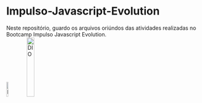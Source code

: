 # Impulso-Javascript-Evolution

Neste repositório, guardo os arquivos oriúndos das atividades realizadas no Bootcamp Impulso Javascript Evolution.
<br>
<img alt="Impulso Javascript" src="https://hermes.digitalinnovation.one/tracks/690e6dd8-c770-4ef5-8f6a-63ec2704890f.png" width="10%">
<img alt="DIO" src="https://hermes.digitalinnovation.one/assets/diome/logo.svg" width="20%">


